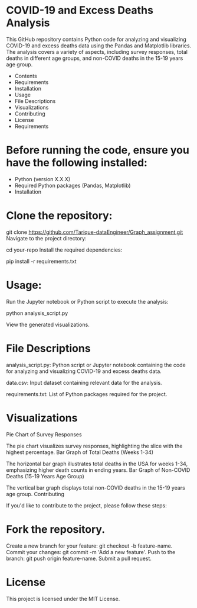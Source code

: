 # COVID-19 and Excess Deaths Analysis

This GitHub repository contains Python code for analyzing and visualizing COVID-19 and excess deaths data using the Pandas and Matplotlib libraries. The analysis covers a variety of aspects, including survey responses, total deaths in different age groups, and non-COVID deaths in the 15-19 years age group.

- Contents
- Requirements
- Installation
- Usage
- File Descriptions
- Visualizations
- Contributing
- License
- Requirements

# Before running the code, ensure you have the following installed:

- Python (version X.X.X)
- Required Python packages (Pandas, Matplotlib)
- Installation

# Clone the repository:

git clone https://github.com/Tarique-dataEngineer/Graph_assignment.git
Navigate to the project directory:

 cd your-repo
 Install the required dependencies:

 pip install -r requirements.txt

 # Usage:
 Run the Jupyter notebook or Python script to execute the analysis:

 python analysis_script.py

 View the generated visualizations.
 
 # File Descriptions

analysis_script.py: Python script or Jupyter notebook containing the code for analyzing and visualizing COVID-19 and excess deaths data.

data.csv: Input dataset containing relevant data for the analysis.

requirements.txt: List of Python packages required for the project.

# Visualizations

 Pie Chart of Survey Responses

 The pie chart visualizes survey responses, highlighting the slice with the highest percentage.
 Bar Graph of Total Deaths (Weeks 1-34)

 The horizontal bar graph illustrates total deaths in the USA for weeks 1-34, emphasizing higher death counts in ending years.
 Bar Graph of Non-COVID Deaths (15-19 Years Age Group)

 The vertical bar graph displays total non-COVID deaths in the 15-19 years age group.
 Contributing

 If you'd like to contribute to the project, please follow these steps:

# Fork the repository.

Create a new branch for your feature: git checkout -b feature-name.
Commit your changes: git commit -m 'Add a new feature'.
Push to the branch: git push origin feature-name.
Submit a pull request.

# License
This project is licensed under the MIT License.
